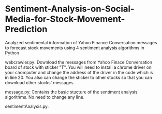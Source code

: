 # Sentiment-Analysis-on-Social-Media-for-Stock-Movement-Prediction
Analyzed sentimental information of Yahoo Finance Conversation messages to forecast stock movements using 4 sentiment analysis algorithms in Python

webcrawler.py: Download the messages from Yahoo Finace Conversation board of stock with sticker "T". You will need to install a chrome driver on your chomputer and change the address of the driver in the code which is in line 20. You also can change the sticker to other stocks so that you can download other stocks' messages.

message.py: Contains the basic stucture of the sentiment analysis algorithms. No need to change any line.

sentimentAnalysis.py: 
